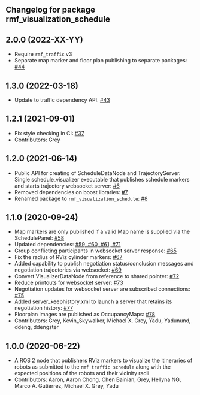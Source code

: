 ## Changelog for package rmf_visualization_schedule


2.0.0 (2022-XX-YY)
------------------
* Require `rmf_traffic` v3
* Separate map marker and floor plan publishing to separate packages: [#44](https://github.com/open-rmf/rmf_visualization/pull/44)

1.3.0 (2022-03-18)
------------------
* Update to traffic dependency API: [#43](https://github.com/open-rmf/rmf_visualization/pull/43)

1.2.1 (2021-09-01)
------------------
* Fix style checking in CI: [#37](https://github.com/open-rmf/rmf_visualization/pull/37)
* Contributors: Grey

1.2.0 (2021-06-14)
------------------
* Public API for creating of ScheduleDataNode and TrajectoryServer. Single schedule_visualizer executable that publishes schedule markers and starts trajectory websocket server: [#6](https://github.com/open-rmf/rmf_visualization/pull/3)
* Removed dependencies on boost libraries: [#7](https://github.com/open-rmf/rmf_visualization/pull/7)
* Renamed package to `rmf_visualization_schedule`: [#8](https://github.com/open-rmf/rmf_visualization/pull/8)

1.1.0 (2020-09-24)
------------------
* Map markers are only published if a valid Map name is supplied via the SchedulePanel: [#58](https://github.com/osrf/rmf_schedule_visualizer/pull/58)
* Updated dependencies: [#59, #60, #61, #71](https://github.com/osrf/rmf_schedule_visualizer/pull/59)
* Group conflicting participants in websocket server response: [#65](https://github.com/osrf/rmf_schedule_visualizer/pull/65)
* Fix the radius of RViz cylinder markers: [#67](https://github.com/osrf/rmf_schedule_visualizer/pull/67)
* Added capability to publish negotiation status/conclusion messages and negotiation trajectories via websocket: [#69](https://github.com/osrf/rmf_schedule_visualizer/pull/69)
* Convert VisualizerDataNode from reference to shared pointer: [#72](https://github.com/osrf/rmf_schedule_visualizer/pull/72)
* Reduce printouts for websocket server: [#73](https://github.com/osrf/rmf_schedule_visualizer/pull/73)
* Negotiation updates for websocket server are subscribed connections: [#75](https://github.com/osrf/rmf_schedule_visualizer/pull/75)
* Added server_keephistory.xml to launch a server that retains its negotiation history: [#77](https://github.com/osrf/rmf_schedule_visualizer/pull/77)
* Floorplan images are published as OccupancyMaps: [#78](https://github.com/osrf/rmf_schedule_visualizer/pull/78)
* Contributors: Grey, Kevin_Skywalker, Michael X. Grey, Yadu, Yadunund, ddeng, ddengster

1.0.0 (2020-06-22)
------------------
* A ROS 2 node that publishers RViz markers to visualize the itineraries of robots as submitted to the `rmf traffic schedule` along with the expected positions of the robots and their vicinity radii
* Contributors: Aaron, Aaron Chong, Chen Bainian, Grey, Hellyna NG, Marco A. Gutiérrez, Michael X. Grey, Yadu
